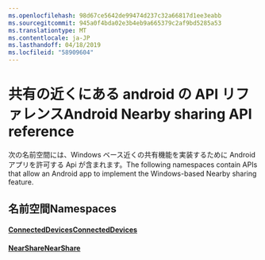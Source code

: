 ```yaml
---
ms.openlocfilehash: 98d67ce5642de99474d237c32a66817d1ee3eabb
ms.sourcegitcommit: 945a0f4bda02e3b4eb9a665379c2af9bd5285a53
ms.translationtype: MT
ms.contentlocale: ja-JP
ms.lasthandoff: 04/18/2019
ms.locfileid: "58909604"
---
```

# <a name="android-nearby-sharing-api-reference"></a><span data-ttu-id="38b10-101">共有の近くにある android の API リファレンス</span><span class="sxs-lookup"><span data-stu-id="38b10-101">Android Nearby sharing API reference</span></span>

<span data-ttu-id="38b10-102">次の名前空間には、Windows ベース近くの共有機能を実装するために Android アプリを許可する Api が含まれます。</span><span class="sxs-lookup"><span data-stu-id="38b10-102">The following namespaces contain APIs that allow an Android app to implement the Windows-based Nearby sharing feature.</span></span>

## <a name="namespaces"></a><span data-ttu-id="38b10-103">名前空間</span><span class="sxs-lookup"><span data-stu-id="38b10-103">Namespaces</span></span>

#### <a name="connecteddeviceshttpsdocsmicrosoftcomjavaapicommicrosoftconnecteddevices"></a>[<span data-ttu-id="38b10-104">ConnectedDevices</span><span class="sxs-lookup"><span data-stu-id="38b10-104">ConnectedDevices</span></span>](https://docs.microsoft.com/java/api/com.microsoft.connecteddevices)
#### <a name="nearsharehttpsdocsmicrosoftcomjavaapicommicrosoftconnecteddevicesremotesystemscommandingnearshare"></a>[<span data-ttu-id="38b10-105">NearShare</span><span class="sxs-lookup"><span data-stu-id="38b10-105">NearShare</span></span>](https://docs.microsoft.com/java/api/com.microsoft.connecteddevices.remotesystems.commanding.nearshare)